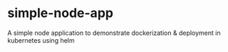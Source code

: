 # simple-node-app
A simple node application to demonstrate dockerization &amp; deployment in kubernetes using helm

